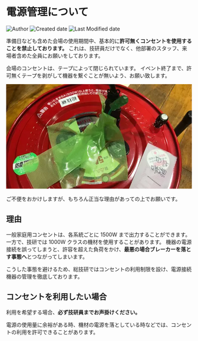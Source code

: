 # 電源管理について

![Author](https://img.shields.io/badge/Author-aKuad-brightgreen)
![Created date](https://img.shields.io/badge/Created-2022%2F08%2F14-blue)
![Last Modified date](https://img.shields.io/badge/Last%20Modified-2022%2F11%2F20-blue)

準備日なども含めた会場の使用期間中、基本的に**許可無くコンセントを使用することを禁止しております。**
これは、技研員だけでなく、他部署のスタッフ、来場者含めた全員にお願いをしております。

会場のコンセントは、テープによって閉じられています。
イベント終了まで、許可無くテープを剥がして機器を繋ぐことが無いよう、お願い致します。

![Closed socket](./media/closed-socket.webp)

ご不便をおかけしますが、もちろん正当な理由があっての上でお願いです。

## 理由

一般家庭用コンセントは、各系統ごとに 1500W まで出力することができます。
一方で、技研では 1000W クラスの機材を使用することがあります。
機器の電源接続を誤ってしまうと、許容を超えた負荷をかけ、**最悪の場合ブレーカーを落とす事態へ**とつながってしまいます。

こうした事態を避けるため、総技研ではコンセントの利用制限を設け、電源接続機器の管理を徹底しております。

## コンセントを利用したい場合

利用を希望する場合、**必ず技研員までお声掛けください。**

電源の使用量に余裕がある時、機材の電源を落としている時などでは、コンセントの利用を許可できることがあります。
